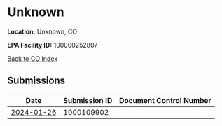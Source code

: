 # Unknown

**Location:** Unknown, CO

**EPA Facility ID:** 100000252807

[Back to CO Index](../../index.md)

## Submissions

| Date | Submission ID | Document Control Number |
|------|--------------|-------------------------|
| [2024-01-26](submissions/1000109902.md) | 1000109902 |  |
